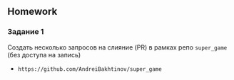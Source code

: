 ##  Homework

### Задание 1
Создать несколько запросов на слияние (PR) в рамках репо `super_game` (без доступа на запись)
- `https://github.com/AndreiBakhtinov/super_game`